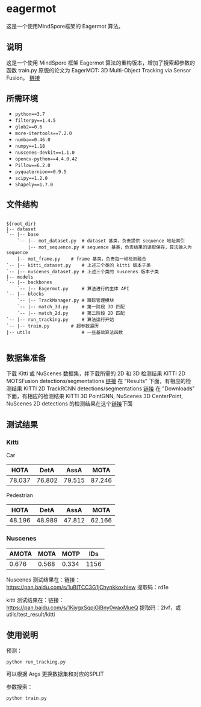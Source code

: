 # eagermot

这是一个使用MindSpore框架的 Eagermot 算法。

## 说明

这是一个使用 MindSpore 框架 Eagermot 算法的重构版本，增加了搜索超参数的函数 train.py
原版的论文为 EagerMOT: 3D Multi-Object Tracking via Sensor Fusion。 [链接](https://github.com/aleksandrkim61/EagerMOT)

## 所需环境

- `python==3.7`
- `filterpy==1.4.5`
- `glob2==0.6`
- `more-itertools==7.2.0`
- `numba==0.46.0`
- `numpy==1.18`
- `nuscenes-devkit==1.1.0`
- `opencv-python==4.4.0.42`
- `Pillow==6.2.0`
- `pyquaternion==0.9.5`
- `scipy==1.2.0`
- `Shapely==1.7.0`

## 文件结构

```

${root_dir}
|-- dataset
`-- |-- base
    `-- |-- mot_dataset.py  # dataset 基类，负责提供 sequence 地址索引
        |-- mot_sequence.py # sequence 基类，负责结果的读取保存，算法输入为 sequence
	|-- mot_frame.py    # frame 基类，负责每一帧检测融合
`-- |-- kitti_dataset.py    # 上述三个类的 kitti 版本子类
`-- |-- nuscenes_dataset.py # 上述三个类的 nuscenes 版本子类
|-- models
`-- |-- backbones
    `-- |-- Eagermot.py	    # 算法进行的主体 API
`-- |-- blocks
    `-- |-- TrackManager.py # 跟踪管理模块
    `-- |-- match_3d.py     # 第一阶段 3D 匹配
    `-- |-- match_2d.py     # 第二阶段 2D 匹配
`-- |-- run_tracking.py     # 算法运行开始
`-- |-- train.py 	    # 超参数遍历
|-- utils                   # 一些基础算法函数


```

## 数据集准备

下载 Kitti 或 NuScenes 数据集，并下载所需的 2D 和 3D 检测结果
KITTI 2D MOTSFusion detections/segmentations [链接](https://github.com/tobiasfshr/MOTSFusion) 在 "Results" 下面，有相应的检测结果
KITTI 2D TrackRCNN detections/segmentations [链接](https://www.vision.rwth-aachen.de/page/mots) 在 "Downloads" 下面，有相应的检测结果
KITTI 3D PointGNN, NuScenes 3D CenterPoint, NuScenes 2D detections 的检测结果在这个[链接](https://drive.google.com/drive/folders/1MpAa9YErhAZNEJjIrC4Ky21YfNj2jatM)下面

## 测试结果

### Kitti

Car

| HOTA   | DetA   | AssA   | MOTA   |
| ------ | ------ | ------ | ------ |
| 78.037 | 76.802 | 79.515 | 87.246 |

Pedestrian

| HOTA   | DetA   | AssA   | MOTA   |
| ------ | ------ | ------ | ------ |
| 48.196 | 48.989 | 47.812 | 62.166 |

### Nuscenes

| AMOTA | MOTA  | MOTP  | IDs  |
| ----- | ----- | ----- | ---- |
| 0.676 | 0.568 | 0.334 | 1156 |

Nuscenes 测试结果在：链接：https://pan.baidu.com/s/1uBITCC3G1jChynkkoxhiew 提取码：rd1e

kitti 测试结果在：链接：https://pan.baidu.com/s/1KjygxSqpjGlBny0waoMueQ 提取码：2lvf，或 utils/test_result/kitti

## 使用说明

预测：
```
python run_tracking.py
```
可以根据 Args 更换数据集和对应的SPLIT


参数搜索：
```
python train.py
```
